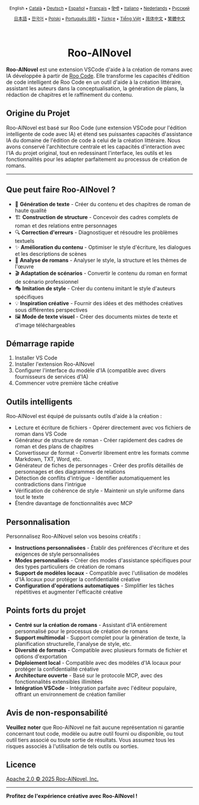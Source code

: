 <div align="center">
<sub>

English • [Català](locales/ca/README.md) • [Deutsch](locales/de/README.md) • [Español](locales/es/README.md) • [Français](locales/fr/README.md) • [हिन्दी](locales/hi/README.md) • [Italiano](locales/it/README.md) • [Nederlands](locales/nl/README.md) • [Русский](locales/ru/README.md)

</sub>
<sub>

[日本語](locales/ja/README.md) • [한국어](locales/ko/README.md) • [Polski](locales/pl/README.md) • [Português (BR)](locales/pt-BR/README.md) • [Türkçe](locales/tr/README.md) • [Tiếng Việt](locales/vi/README.md) • [简体中文](locales/zh-CN/README.md) • [繁體中文](locales/zh-TW/README.md)

</sub>
</div>
<br>
<div align="center">
  <h1>Roo-AINovel</h1>
</div>

**Roo-AINovel** est une extension VSCode d'aide à la création de romans avec IA développée à partir de [Roo Code](https://github.com/RooCodeInc/Roo-Code). Elle transforme les capacités d'édition de code intelligent de Roo Code en un outil d'aide à la création littéraire, assistant les auteurs dans la conceptualisation, la génération de plans, la rédaction de chapitres et le raffinement du contenu.

## Origine du Projet

Roo-AINovel est basé sur Roo Code (une extension VSCode pour l'édition intelligente de code avec IA) et étend ses puissantes capacités d'assistance IA du domaine de l'édition de code à celui de la création littéraire. Nous avons conservé l'architecture centrale et les capacités d'interaction avec l'IA du projet original, tout en redessinant l'interface, les outils et les fonctionnalités pour les adapter parfaitement au processus de création de romans.

---

## Que peut faire Roo-AINovel ?

- 📝 **Génération de texte** - Créer du contenu et des chapitres de roman de haute qualité
- 🏗️ **Construction de structure** - Concevoir des cadres complets de roman et des relations entre personnages
- 🔍 **Correction d'erreurs** - Diagnostiquer et résoudre les problèmes textuels
- ✨ **Amélioration du contenu** - Optimiser le style d'écriture, les dialogues et les descriptions de scènes
- 🔬 **Analyse de romans** - Analyser le style, la structure et les thèmes de l'œuvre
- 🎬 **Adaptation de scénarios** - Convertir le contenu du roman en format de scénario professionnel
- 🎭 **Imitation de style** - Créer du contenu imitant le style d'auteurs spécifiques
- 💡 **Inspiration créative** - Fournir des idées et des méthodes créatives sous différentes perspectives
- 🖼️ **Mode de texte visuel** - Créer des documents mixtes de texte et d'image téléchargeables

## Démarrage rapide

1. Installer VS Code
2. Installer l'extension Roo-AINovel
3. Configurer l'interface du modèle d'IA (compatible avec divers fournisseurs de services d'IA)
4. Commencer votre première tâche créative

## Outils intelligents

Roo-AINovel est équipé de puissants outils d'aide à la création :

- Lecture et écriture de fichiers - Opérer directement avec vos fichiers de roman dans VS Code
- Générateur de structure de roman - Créer rapidement des cadres de roman et des plans de chapitres
- Convertisseur de format - Convertir librement entre les formats comme Markdown, TXT, Word, etc.
- Générateur de fiches de personnages - Créer des profils détaillés de personnages et des diagrammes de relations
- Détection de conflits d'intrigue - Identifier automatiquement les contradictions dans l'intrigue
- Vérification de cohérence de style - Maintenir un style uniforme dans tout le texte
- Étendre davantage de fonctionnalités avec MCP

## Personnalisation

Personnalisez Roo-AINovel selon vos besoins créatifs :

- **Instructions personnalisées** - Établir des préférences d'écriture et des exigences de style personnalisées
- **Modes personnalisés** - Créer des modes d'assistance spécifiques pour des types particuliers de création de romans
- **Support de modèles locaux** - Compatible avec l'utilisation de modèles d'IA locaux pour protéger la confidentialité créative
- **Configuration d'opérations automatiques** - Simplifier les tâches répétitives et augmenter l'efficacité créative

## Points forts du projet

- **Centré sur la création de romans** - Assistant d'IA entièrement personnalisé pour le processus de création de romans
- **Support multimodal** - Support complet pour la génération de texte, la planification structurelle, l'analyse de style, etc.
- **Diversité de formats** - Compatible avec plusieurs formats de fichier et options d'exportation
- **Déploiement local** - Compatible avec des modèles d'IA locaux pour protéger la confidentialité créative
- **Architecture ouverte** - Basé sur le protocole MCP, avec des fonctionnalités extensibles illimitées
- **Intégration VSCode** - Intégration parfaite avec l'éditeur populaire, offrant un environnement de création familier

## Avis de non-responsabilité

**Veuillez noter** que Roo-AINovel ne fait aucune représentation ni garantie concernant tout code, modèle ou autre outil fourni ou disponible, ou tout outil tiers associé ou toute sortie de résultats. Vous assumez tous les risques associés à l'utilisation de tels outils ou sorties.

## Licence

[Apache 2.0 © 2025 Roo-AINovel, Inc.](./LICENSE)

---

**Profitez de l'expérience créative avec Roo-AINovel !** 